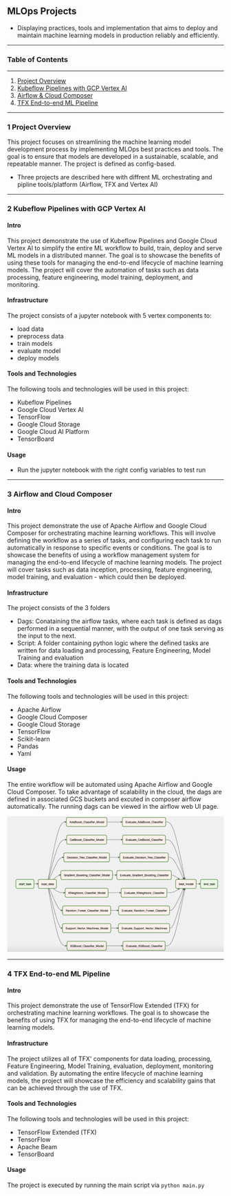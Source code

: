 ## MLOps Projects
- Displaying practices, tools and implementation that aims to deploy and maintain machine learning models in production reliably and efficiently. 
***


### Table of Contents
***
1. [Project Overview](#1-project-overview)
2. [Kubeflow Pipelines with GCP Vertex AI](#2-kubeflow-pipelines-with-gcp-vertex-ai)
3. [Airflow & Cloud Composer](#3-airflow-and-cloud-composer)
4. [TFX End-to-end ML Pipeline](#4-tfx-end-to-end-ml-pipeline)

***
### 1 Project Overview

This project focuses on streamlining the machine learning model development process by implementing MLOps best practices and tools. The goal is to ensure that models are developed in a sustainable, scalable, and repeatable manner. The project is defined as config-based.

- Three projects are described here with diffrent ML orchestrating and pipline tools/platform (Airflow, TFX and Vertex AI)

***
### 2 Kubeflow Pipelines with GCP Vertex AI
#### Intro
This project demonstrate the use of Kubeflow Pipelines and Google Cloud Vertex AI to simplify the entire ML workflow to build, train, deploy and serve ML models in a distributed manner. The goal is to showcase the benefits of using these tools for managing the end-to-end lifecycle of machine learning models. The project will cover the automation of tasks such as data processing, feature engineering, model training, deployment, and monitoring.

#### Infrastructure
The project consists of a jupyter notebook with 5 vertex components to:
- load data
- preprocess data
- train models
- evaluate model
- deploy models

#### Tools and Technologies
The following tools and technologies will be used in this project:
- Kubeflow Pipelines
- Google Cloud Vertex AI
- TensorFlow
- Google Cloud Storage
- Google Cloud AI Platform
- TensorBoard

#### Usage
- Run the jupyter notebook with the right config variables to test run

***
### 3 Airflow and Cloud Composer
#### Intro
This project demonstrate the use of Apache Airflow and Google Cloud Composer for orchestrating machine learning workflows. This will involve defining the workflow as a series of tasks, and configuring each task to run automatically in response to specific events or conditions. The goal is to showcase the benefits of using a workflow management system for managing the end-to-end lifecycle of machine learning models. The project will cover tasks such as data inception, processing, feature engineering, model training, and evaluation - which could then be deployed.

#### Infrastructure
The project consists of the 3 folders
- Dags: Conataining the airflow tasks, where each task is defined as dags performed in a sequential manner, with the output of one task serving as the input to the next.
- Script: A folder containing python logic where the defined tasks are written for data loading and processing, Feature Engineering, Model Training and evaluation
- Data: where the training data is located

#### Tools and Technologies
The following tools and technologies will be used in this project:
- Apache Airflow
- Google Cloud Composer
- Google Cloud Storage
- TensorFlow
- Scikit-learn
- Pandas
- Yaml

#### Usage
The entire workflow will be automated using Apache Airflow and Google Cloud Composer. To take advantage of scalability in the cloud, the dags are defined in associated GCS buckets and excuted in composer airflow automatically. The running dags can be viewed in the airflow web UI page.

![images1](1-Airflow/images/dag_img_2.png)

***
### 4 TFX End-to-end ML Pipeline
#### Intro
This project demonstrate the use of TensorFlow Extended (TFX) for orchestrating machine learning workflows. The goal is to showcase the benefits of using TFX for managing the end-to-end lifecycle of machine learning models.


#### Infrastructure

The project utilizes all of TFX' components for data loading, processing, Feature Engineering, Model Training, evaluation, deployment, monitoring and validation. By automating the entire lifecycle of machine learning models, the project will showcase the efficiency and scalability gains that can be achieved through the use of TFX.


#### Tools and Technologies
The following tools and technologies will be used in this project:
- TensorFlow Extended (TFX)
- TensorFlow
- Apache Beam
- TensorBoard

#### Usage
The project is executed by running the main script via `python main.py` 
